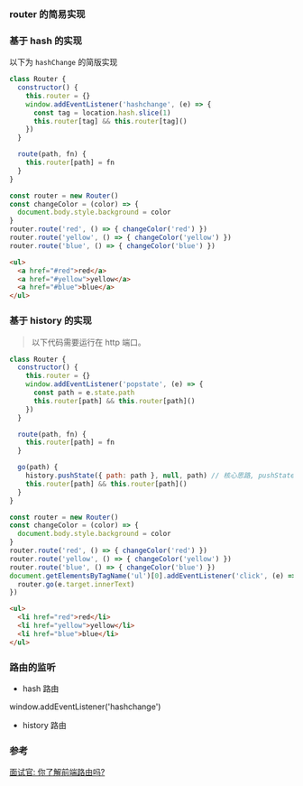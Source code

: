 ### router 的简易实现

### 基于 hash 的实现

以下为 `hashChange` 的简版实现

```js
class Router {
  constructor() {
    this.router = {}
    window.addEventListener('hashchange', (e) => {
      const tag = location.hash.slice(1)
      this.router[tag] && this.router[tag]()
    })
  }

  route(path, fn) {
    this.router[path] = fn
  }
}

const router = new Router()
const changeColor = (color) => {
  document.body.style.background = color
}
router.route('red', () => { changeColor('red') })
router.route('yellow', () => { changeColor('yellow') })
router.route('blue', () => { changeColor('blue') })
```

```html
<ul>
  <a href="#red">red</a>
  <a href="#yellow">yellow</a>
  <a href="#blue">blue</a>
</ul>
```

### 基于 history 的实现

> 以下代码需要运行在 http 端口。

```js
class Router {
  constructor() {
    this.router = {}
    window.addEventListener('popstate', (e) => {
      const path = e.state.path
      this.router[path] && this.router[path]()
    })
  }

  route(path, fn) {
    this.router[path] = fn
  }

  go(path) {
    history.pushState({ path: path }, null, path) // 核心思路, pushState 进去的第一个对象会在点击回退/前进按钮时触发 popstate
    this.router[path] && this.router[path]()
  }
}

const router = new Router()
const changeColor = (color) => {
  document.body.style.background = color
}
router.route('red', () => { changeColor('red') })
router.route('yellow', () => { changeColor('yellow') })
router.route('blue', () => { changeColor('blue') })
document.getElementsByTagName('ul')[0].addEventListener('click', (e) => {
  router.go(e.target.innerText)
})
```

```html
<ul>
  <li href="red">red</li>
  <li href="yellow">yellow</li>
  <li href="blue">blue</li>
</ul>
```

### 路由的监听

* hash 路由

window.addEventListener('hashchange')

* history 路由

### 参考

[面试官: 你了解前端路由吗?](https://juejin.im/post/5ac61da66fb9a028c71eae1b)